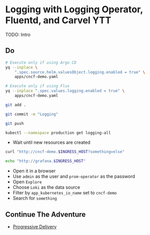 # Logging with Logging Operator, Fluentd, and Carvel YTT

TODO: Intro

## Do

```bash
# Execute only if using Argo CD
yq --inplace \
    ".spec.source.helm.valuesObject.logging.enabled = true" \
    apps/cncf-demo.yaml

# Execute only if using Flux
yq --inplace ".spec.values.logging.enabled = true" \
    apps/cncf-demo.yaml

git add .

git commit -m "Logging"

git push

kubectl --namespace production get logging-all
```

* Wait until new resources are created

```sh
curl "http://cncf-demo.$INGRESS_HOST?something=else"

echo "http://grafana.$INGRESS_HOST"
```

* Open it in a browser
* Use `admin` as the user and `prom-operator` as the password
* Open `Explore`
* Choose `Loki` as the data source
* Filter by `app_kubernetes_io_name` set to `cncf-demo`
* Search for `something`

## Continue The Adventure

* [Progressive Delivery](../progressive-delivery/README.md)
